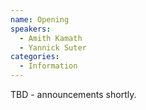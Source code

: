 ```yaml
---
name: Opening
speakers:
  - Amith Kamath
  - Yannick Suter
categories:
  - Information
---
```


TBD - announcements shortly.